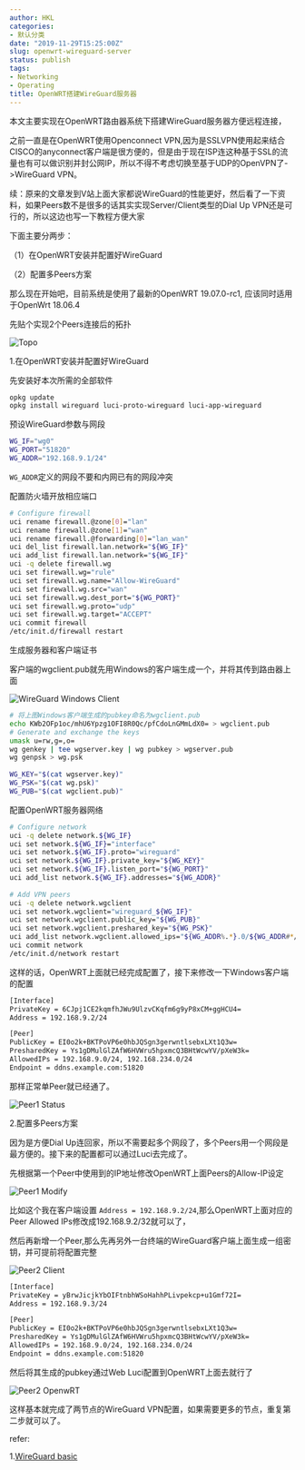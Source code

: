 ```yaml
---
author: HKL
categories:
- 默认分类
date: "2019-11-29T15:25:00Z"
slug: openwrt-wireguard-server
status: publish
tags:
- Networking
- Operating
title: OpenWRT搭建WireGuard服务器
---
```


本文主要实现在OpenWRT路由器系统下搭建WireGuard服务器方便远程连接，

之前一直是在OpenWRT使用Openconnect VPN,因为是SSLVPN使用起来结合CISCO的anyconnect客户端是很方便的，但是由于现在ISP连这种基于SSL的流量也有可以做识别并封公网IP，所以不得不考虑切换至基于UDP的OpenVPN了->WireGuard VPN。

续：原来的文章发到V站上面大家都说WireGuard的性能更好，然后看了一下资料，如果Peers数不是很多的话其实实现Server/Client类型的Dial Up VPN还是可行的，所以这边也写一下教程方便大家

下面主要分两步：

（1）在OpenWRT安装并配置好WireGuard

（2）配置多Peers方案

那么现在开始吧，目前系统是使用了最新的OpenWRT 19.07.0-rc1, 应该同时适用于OpenWrt 18.06.4

<!--more-->

先贴个实现2个Peers连接后的拓扑

![Topo][1]

1.在OpenWRT安装并配置好WireGuard

先安装好本次所需的全部软件

```bash
opkg update
opkg install wireguard luci-proto-wireguard luci-app-wireguard
```

预设WireGuard参数与网段
```bash
WG_IF="wg0"
WG_PORT="51820"
WG_ADDR="192.168.9.1/24"
```

`WG_ADDR`定义的网段不要和内网已有的网段冲突

配置防火墙开放相应端口

```bash
# Configure firewall
uci rename firewall.@zone[0]="lan"
uci rename firewall.@zone[1]="wan"
uci rename firewall.@forwarding[0]="lan_wan"
uci del_list firewall.lan.network="${WG_IF}"
uci add_list firewall.lan.network="${WG_IF}"
uci -q delete firewall.wg
uci set firewall.wg="rule"
uci set firewall.wg.name="Allow-WireGuard"
uci set firewall.wg.src="wan"
uci set firewall.wg.dest_port="${WG_PORT}"
uci set firewall.wg.proto="udp"
uci set firewall.wg.target="ACCEPT"
uci commit firewall
/etc/init.d/firewall restart
```

生成服务器和客户端证书

客户端的wgclient.pub就先用Windows的客户端生成一个，并将其传到路由器上面

![WireGuard Windows Client][2]

```bash
# 将上图Windows客户端生成的pubkey命名为wgclient.pub
echo KWb2OFp1oc/mhU6Ypzg1OFI8R0Qc/pfCdoLnGMmLdX0= > wgclient.pub
# Generate and exchange the keys
umask u=rw,g=,o=
wg genkey | tee wgserver.key | wg pubkey > wgserver.pub
wg genpsk > wg.psk
 
WG_KEY="$(cat wgserver.key)"
WG_PSK="$(cat wg.psk)"
WG_PUB="$(cat wgclient.pub)"
```

配置OpenWRT服务器网络

```bash
# Configure network
uci -q delete network.${WG_IF}
uci set network.${WG_IF}="interface"
uci set network.${WG_IF}.proto="wireguard"
uci set network.${WG_IF}.private_key="${WG_KEY}"
uci set network.${WG_IF}.listen_port="${WG_PORT}"
uci add_list network.${WG_IF}.addresses="${WG_ADDR}"
 
# Add VPN peers
uci -q delete network.wgclient
uci set network.wgclient="wireguard_${WG_IF}"
uci set network.wgclient.public_key="${WG_PUB}"
uci set network.wgclient.preshared_key="${WG_PSK}"
uci add_list network.wgclient.allowed_ips="${WG_ADDR%.*}.0/${WG_ADDR#*/}"
uci commit network
/etc/init.d/network restart
```

这样的话，OpenWRT上面就已经完成配置了，接下来修改一下Windows客户端的配置

```bash
[Interface]
PrivateKey = 6CJpj1CE2kqmfhJWu9UlzvCKqfm6g9yP8xCM+ggHCU4=
Address = 192.168.9.2/24

[Peer]
PublicKey = EI0o2k+BKTPoVP6e0hbJQSgn3gerwntlsebxLXt1Q3w=
PresharedKey = Ys1gDMulGlZAfW6HVWru5hpxmcQ3BHtWcwYV/pXeW3k=
AllowedIPs = 192.168.9.0/24, 192.168.234.0/24
Endpoint = ddns.example.com:51820
```

那样正常单Peer就已经通了。

![Peer1 Status][6]

2.配置多Peers方案

因为是方便Dial Up连回家，所以不需要起多个网段了，多个Peers用一个网段是最方便的。接下来的配置都可以通过Luci去完成了。

先根据第一个Peer中使用到的IP地址修改OpenWRT上面Peers的Allow-IP设定

![Peer1 Modify][3]

比如这个我在客户端设置 `Address = 192.168.9.2/24`,那么OpenWRT上面对应的Peer Allowed IPs修改成192.168.9.2/32就可以了，

然后再新增一个Peer,那么先再另外一台终端的WireGuard客户端上面生成一组密钥，并可提前将配置完整

![Peer2 Client][4]

```bash
[Interface]
PrivateKey = yBrwJicjkYbOIFtnbhWSoHahhPLivpekcp+u1Gmf72I=
Address = 192.168.9.3/24

[Peer]
PublicKey = EI0o2k+BKTPoVP6e0hbJQSgn3gerwntlsebxLXt1Q3w=
PresharedKey = Ys1gDMulGlZAfW6HVWru5hpxmcQ3BHtWcwYV/pXeW3k=
AllowedIPs = 192.168.9.0/24, 192.168.234.0/24
Endpoint = ddns.example.com:51820
```

然后将其生成的pubkey通过Web Luci配置到OpenWRT上面去就行了

![Peer2 OpenwRT][5]

这样基本就完成了两节点的WireGuard VPN配置，如果需要更多的节点，重复第二步就可以了。


refer:

1.[WireGuard basic](https://openwrt.org/docs/guide-user/services/vpn/wireguard/basic)


  [1]: https://img.jnuer.com/img/2019/11/20191129145744.png
  [2]: https://img.jnuer.com/img/2019/11/20191129151055.png
  [3]: https://img.jnuer.com/img/2019/11/20191129151659.png
  [4]: https://img.jnuer.com/img/2019/11/20191129152237.png
  [5]: https://img.jnuer.com/img/2019/11/20191129152552.png
  [6]: https://img.jnuer.com/img/2019/11/20191129153455.png